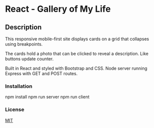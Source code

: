 # React - Gallery of My Life

## Description

This responsive mobile-first site displays cards on a grid that collapses using breakpoints.

The cards hold a photo that can be clicked to reveal a description. Like buttons update counter.

Built in React and styled with Bootstrap and CSS. Node server running Express with GET and POST routes.

### Installation

npm install
npm run server
npm run client

### License 

[MIT](https://choosealicense.com/licenses/mit/)
